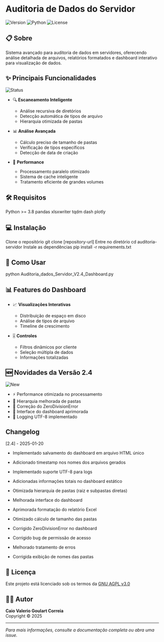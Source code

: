 # Auditoria de Dados do Servidor

![Version](https://img.shields.io/badge/version-2.3-blue)
![Python](https://img.shields.io/badge/python-3.8%2B-brightgreen)
![License](https://img.shields.io/badge/license-GNU%20AGPL%20v3-orange)

## 📋 Sobre
Sistema avançado para auditoria de dados em servidores, oferecendo análise detalhada de arquivos, relatórios formatados e dashboard interativo para visualização de dados.

## ✨ Principais Funcionalidades
![Status](https://img.shields.io/badge/status-stable-green)

- 🔍 **Escaneamento Inteligente**
  - Análise recursiva de diretórios
  - Detecção automática de tipos de arquivo
  - Hierarquia otimizada de pastas

- 📊 **Análise Avançada**
  - Cálculo preciso de tamanho de pastas
  - Verificação de tipos específicos
  - Detecção de data de criação

- 🚀 **Performance**
  - Processamento paralelo otimizado
  - Sistema de cache inteligente
  - Tratamento eficiente de grandes volumes

## 🛠️ Requisitos
Python >= 3.8
pandas
xlsxwriter
tqdm
dash
plotly


## 💻 Instalação
Clone o repositório
git clone [repository-url]
Entre no diretório
cd auditoria-servidor
Instale as dependências
pip install -r requirements.txt


## 🎯 Como Usar
python Auditoria_dados_Servidor_V2.4_Dashboard.py


## 📊 Features do Dashboard
- 📈 **Visualizações Interativas**
  - Distribuição de espaço em disco
  - Análise de tipos de arquivo
  - Timeline de crescimento

- 🎚️ **Controles**
  - Filtros dinâmicos por cliente
  - Seleção múltipla de dados
  - Informações totalizadas

## 🆕 Novidades da Versão 2.4
![New](https://img.shields.io/badge/new-2.3-brightgreen)
- ⚡ Performance otimizada no processamento
- 🔄 Hierarquia melhorada de pastas
- 🐛 Correção do ZeroDivisionError
- 🎨 Interface do dashboard aprimorada
- 📝 Logging UTF-8 implementado

## Changelog

[2.4] - 2025-01-20

- Implementado salvamento do dashboard em arquivo HTML único
- Adicionado timestamp nos nomes dos arquivos gerados
- Implementado suporte UTF-8 para logs
- Adicionadas informações totais no dashboard estático

- Otimizada hierarquia de pastas (raiz e subpastas diretas)
- Melhorada interface do dashboard
- Aprimorada formatação do relatório Excel
- Otimizado cálculo de tamanho das pastas

- Corrigido ZeroDivisionError no dashboard
- Corrigido bug de permissão de acesso
- Melhorado tratamento de erros
- Corrigida exibição de nomes das pastas

## 📄 Licença
Este projeto está licenciado sob os termos da [GNU AGPL v3.0](LICENSE)

## 👨‍💻 Autor
**Caio Valerio Goulart Correia**  
Copyright © 2025

---
*Para mais informações, consulte a documentação completa ou abra uma issue.*

